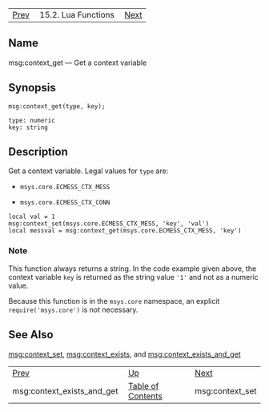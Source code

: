 |     |     |     |
| --- | --- | --- |
| [Prev](lua.ref.msg_context_exists_and_get)  | 15.2. Lua Functions |  [Next](lua.ref.msg_context_set.php) |

<a name="lua.ref.msg_context_get"></a>
## Name

msg:context_get — Get a context variable

<a name="idp24343040"></a>
## Synopsis

`msg:context_get(type, key);`

```
type: numeric
key: string
```
<a name="idp24345744"></a>
## Description

Get a context variable. Legal values for `type` are:

*   `msys.core.ECMESS_CTX_MESS`

*   `msys.core.ECMESS_CTX_CONN`

```
local val = 1
msg:context_set(msys.core.ECMESS_CTX_MESS, 'key', 'val')
local messval = msg:context_get(msys.core.ECMESS_CTX_MESS, 'key')
```

### Note

This function always returns a string. In the code example given above, the context variable `key` is returned as the string value `'1'` and not as a numeric value.

Because this function is in the `msys.core` namespace, an explicit `require('msys.core')` is not necessary.

<a name="idp24354592"></a>
## See Also

[msg:context_set](lua.ref.msg_context_set "msg:context_set"), [msg:context_exists](lua.ref.msg_context_exists.php "msg:context_exists"), and [msg:context_exists_and_get](lua.ref.msg_context_exists_and_get.php "msg:context_exists_and_get")

|     |     |     |
| --- | --- | --- |
| [Prev](lua.ref.msg_context_exists_and_get)  | [Up](lua.function.details.php) |  [Next](lua.ref.msg_context_set.php) |
| msg:context_exists_and_get  | [Table of Contents](index) |  msg:context_set |
